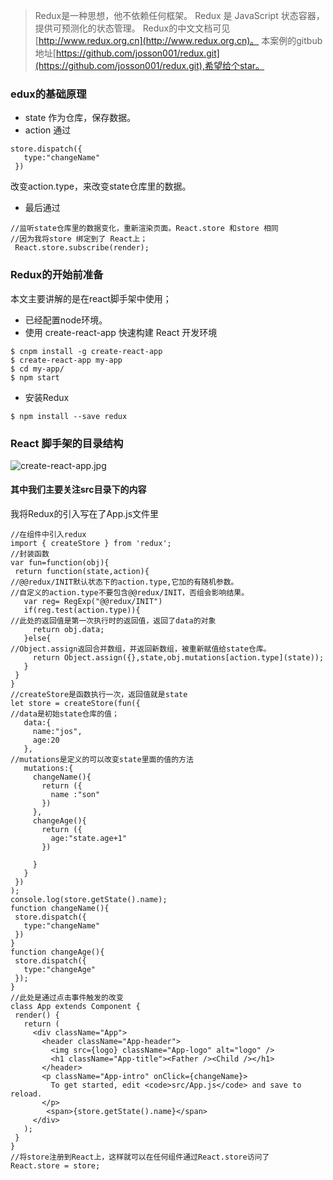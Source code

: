 >Redux是一种思想，他不依赖任何框架。
>Redux 是 JavaScript 状态容器，提供可预测化的状态管理。
>Redux的中文文档可见[http://www.redux.org.cn](http://www.redux.org.cn)。
>本案例的gitbub地址[https://github.com/josson001/redux.git](https://github.com/josson001/redux.git),希望给个star。

### edux的基础原理
+ state 作为仓库，保存数据。
+ action 通过 
```
store.dispatch({
   type:"changeName"
 })
```
改变action.type，来改变state仓库里的数据。
+  最后通过
```
//监听state仓库里的数据变化，重新渲染页面。React.store 和store 相同
//因为我将store 绑定到了 React上；
 React.store.subscribe(render);
```

### Redux的开始前准备
本文主要讲解的是在react脚手架中使用；
+ 已经配置node环境。
+ 使用 create-react-app 快速构建 React 开发环境
```
$ cnpm install -g create-react-app
$ create-react-app my-app
$ cd my-app/
$ npm start
````
+ 安装Redux
```
$ npm install --save redux
```

### React 脚手架的目录结构
![create-react-app.jpg](https://upload-images.jianshu.io/upload_images/10474135-ce7a00d81d995080.jpg?imageMogr2/auto-orient/strip%7CimageView2/2/w/1240)

#### 其中我们主要关注src目录下的内容
我将Redux的引入写在了App.js文件里
 ```
//在组件中引入redux
import { createStore } from 'redux';
//封装函数
var fun=function(obj){
  return function(state,action){
//@@redux/INIT默认状态下的action.type,它加的有随机参数。
//自定义的action.type不要包含@@redux/INIT，否组会影响结果。
    var reg= RegExp("@@redux/INIT")
    if(reg.test(action.type)){
//此处的返回值是第一次执行时的返回值，返回了data的对象
      return obj.data;
    }else{
//Object.assign返回合并数组，并返回新数组，被重新赋值给state仓库。
      return Object.assign({},state,obj.mutations[action.type](state));
    }
  }
}
//createStore是函数执行一次，返回值就是state
let store = createStore(fun({
//data是初始state仓库的值；
    data:{
      name:"jos",
      age:20
    },
//mutations是定义的可以改变state里面的值的方法
    mutations:{
      changeName(){
        return ({
          name :"son"
        })
      },
      changeAge(){
        return ({
          age:"state.age+1"
        })
        
      }
    }
  })
);
console.log(store.getState().name);
function changeName(){
  store.dispatch({
    type:"changeName"
  })
}
function changeAge(){
  store.dispatch({
    type:"changeAge"
  });
}
//此处是通过点击事件触发的改变
class App extends Component {
  render() {
    return (
      <div className="App">
        <header className="App-header">
          <img src={logo} className="App-logo" alt="logo" />
          <h1 className="App-title"><Father /><Child /></h1>
        </header>
        <p className="App-intro" onClick={changeName}>
          To get started, edit <code>src/App.js</code> and save to reload.
        </p>
         <span>{store.getState().name}</span>
      </div>
    );
  }
}
//将store注册到React上，这样就可以在任何组件通过React.store访问了
React.store = store;
```




